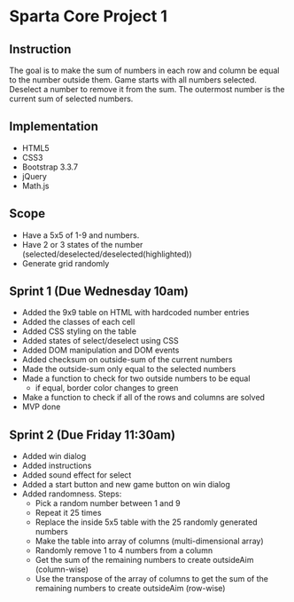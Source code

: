 # Sparta Core Project 1

## Instruction
The goal is to make the sum of numbers in each row and column be equal to the number outside them. Game starts with all numbers selected. Deselect a number to remove it from the sum. The outermost number is the current sum of selected numbers.

## Implementation
- HTML5
- CSS3
- Bootstrap 3.3.7
- jQuery
- Math.js

## Scope
- Have a 5x5 of 1-9 and numbers.
- Have 2 or 3 states of the number (selected/deselected/deselected(highlighted))
- Generate grid randomly

## Sprint 1 (Due Wednesday 10am)
- Added the 9x9 table on HTML with hardcoded number entries
- Added the classes of each cell
- Added CSS styling on the table
- Added states of select/deselect using CSS
- Added DOM manipulation and DOM events
- Added checksum on outside-sum of the current numbers
- Made the outside-sum only equal to the selected numbers
- Made a function to check for two outside numbers to be equal
  - if equal, border color changes to green
- Make a function to check if all of the rows and columns are solved
- MVP done

## Sprint 2 (Due Friday 11:30am)
- Added win dialog
- Added instructions
- Added sound effect for select
- Added a start button and new game button on win dialog
- Added randomness. Steps:
  - Pick a random number between 1 and 9
  - Repeat it 25 times
  - Replace the inside 5x5 table with the 25 randomly generated numbers
  - Make the table into array of columns (multi-dimensional array)
  - Randomly remove 1 to 4 numbers from a column
  - Get the sum of the remaining numbers to create outsideAim (column-wise)
  - Use the transpose of the array of columns to get the sum of the remaining numbers to create outsideAim (row-wise)
